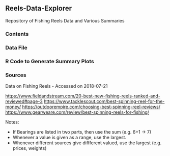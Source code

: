 ## Reels-Data-Explorer
Repository of Fishing Reels Data and Various Summaries

### Contents

### Data File

### R Code to Generate Summary Plots



### Sources
Data on Fishing Reels - Accessed on 2018-07-21

https://www.fieldandstream.com/20-best-new-fishing-reels-ranked-and-reviewed#page-3
https://www.tacklescout.com/best-spinning-reel-for-the-money/
https://outdoorempire.com/choosing-best-spinning-reel-reviews/
https://www.gearweare.com/review/best-spinning-reels-for-fishing/

Notes:
- If Bearings are listed in two parts, then use the sum (e.g. 6+1 -> 7)
- Whenever a value is given as a range, use the largest.
- Whenever different sources give diffferent valued, use the largest (e.g. prices, weights)





